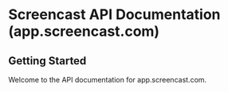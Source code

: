 # Screencast API Documentation (app.screencast.com)
## Getting Started
Welcome to the API documentation for app.screencast.com.
